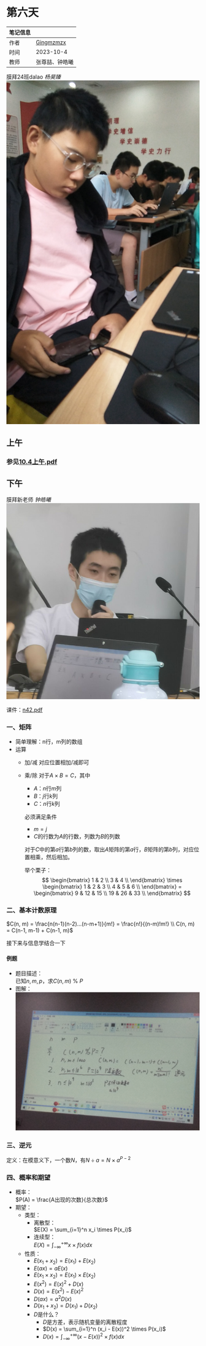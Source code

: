 # 第六天
| 笔记信息 |  |
|----|----|
| 作者 | [Gingmzmzx](https://github.com/Gingmzmzx) |
| 时间 | 2023-10-4 |
| 教师 | 张尊喆、钟皓曦 |

膜拜24班dalao _杨昊臻_
![](images/IMG_20231004_143331.jpg)

## 上午
### 参见[10.4上午.pdf](10.4上午.pdf)

## 下午
膜拜新老师 _钟皓曦_  
![Alt text](images/3A0997DFBD09B0F6A8309FE71166733F.jpg)  

课件：[n42.pdf](n42.pdf)

### 一、矩阵
- 简单理解：n行，m列的数组
- 运算
    - 加/减
        对应位置相加/减即可
    - 乘/除
        对于$A \times B = C$，其中
        - $A$：$n$行$m$列
        - $B$：$j$行$k$列
        - $C$：$n$行$k$列

        必须满足条件
        - $m = j$
        - $C$的行数为$A$的行数，列数为$B$的列数

        对于$C$中的第$a$行第$b$列的数，取出$A$矩阵的第$a$行，$B$矩阵的第$b$列，对应位置相乘，然后相加。

        举个栗子：
        $$
        \begin{bmatrix}
            1 & 2 \\
            3 & 4 \\
        \end{bmatrix} \times
        \begin{bmatrix}
            1 & 2 & 3 \\
            4 & 5 & 6 \\
        \end{bmatrix} =
        \begin{bmatrix}
            9 & 12 & 15 \\
            19 & 26 & 33 \\
        \end{bmatrix}
        $$

### 二、基本计数原理
$C(n, m) = \frac{n(n-1)(n-2)...(n-m+1)}{m!} = \frac{n!}{(n-m)!m!} \\
C(n, m) = C(n-1, m-1) + C(n-1, m)$

接下来与信息学结合一下
#### 例题
- 题目描述：  
    已知$n, m, p$，求$C(n, m)\ \%\ P$
- 图解：  
    ![](images/IMG_20231004_154701.jpg)

### 三、逆元
定义：在模意义下，一个数$N$，有$N \div a = N \times a^{P-2}$

### 四、概率和期望
- 概率：  
    $P(A) = \frac{A出现的次数}{总次数}$
- 期望：
    - 类型：
        - 离散型：  
            $E(X) = \sum_{i=1}^n x_i \times P(x_i)$
        - 连续型：  
            $E(X) = \int_{-\infty}^{+\infty} x \times f(x) dx$
    - 性质：
        - $E(x_1 + x_2) = E(x_1) + E(x_2)$
        - $E(ax) = aE(x)$
        - $E(x_1 \times x_2) = E(x_1) \times E(x_2)$
        - $E(x^2) = E(x)^2 + D(x)$
        - $D(x) = E(x^2) - E(x)^2$
        - $D(ax) = a^2D(x)$
        - $D(x_1 + x_2) = D(x_1) + D(x_2)$
        - $D$是什么？
            - $D$是方差，表示随机变量的离散程度
            - $D(x) = \sum_{i=1}^n (x_i - E(x))^2 \times P(x_i)$
            - $D(x) = \int_{-\infty}^{+\infty} (x - E(x))^2 \times f(x) dx$